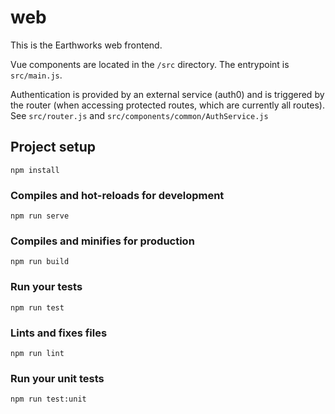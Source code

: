# web

This is the Earthworks web frontend.

Vue components are located in the `/src` directory. The entrypoint is `src/main.js`.

Authentication is provided by an external service (auth0) and is triggered by the router (when accessing protected routes, which are currently all routes). See `src/router.js` and `src/components/common/AuthService.js`

## Project setup
```
npm install
```

### Compiles and hot-reloads for development
```
npm run serve
```

### Compiles and minifies for production
```
npm run build
```

### Run your tests
```
npm run test
```

### Lints and fixes files
```
npm run lint
```

### Run your unit tests
```
npm run test:unit
```
